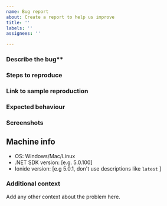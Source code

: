 ```yaml
---
name: Bug report
about: Create a report to help us improve
title: ''
labels: ''
assignees: ''

---
```


### Describe the bug**
<!--A clear and concise description of what the bug is. -->

### Steps to reproduce
<!-- Add here the step to reproduce you problem. Example: -->
<!-- 1. Open an F# file -->
<!-- 2. Ctrl + P > "F# Add Reference" -->

### Link to sample reproduction
<!--Link to repository or gist that can be used to reproduce issue -->

### Expected behaviour
<!-- A clear and concise description of what you expected to happen.  -->

### Screenshots
<!--If applicable, add screenshots to help explain your problem.  -->

## Machine info
 - OS: Windows/Mac/Linux
 - .NET SDK version: [e.g. 5.0.100]
 - Ionide version: [e.g 5.0.1, don't use descriptions like `latest` ]

### Additional context
Add any other context about the problem here.
